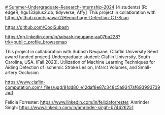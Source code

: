 [# Summer-Undergraduate-Research-Internship-2024](https://pawar1550.wixsite.com/claflin-courses/copy-of-biomedical-biomaterials-inter-1) (4 students) [R: edgeR, hgu133plus2.db, tidyverse, Affy] 
This project in collaboration with https://github.com/spawar2/Hemorhage-Detection-CT-Scan 

https://github.com/CoolSubash

https://np.linkedin.com/in/subash-neupane-aa07ba228?trk=public_profile_browsemap

This project in collaboration with Subash Neupane, (Claflin University Seed award funded project) Undergraduate student: Claflin University, South Carolina, USA. (Fall 2023). Utilization of Machine Learning Techniques for Aiding Detection of Ischemic Stroke Lesion, Infarct Volumes, and Small-artery Occlusion

https://www.claflin-computation.com/_files/ugd/81dd80_e12daf8e87c348c5a9347af693993739.pdf

Felicia Forrester: https://www.linkedin.com/in/feliciaforrester, Amrinder Singh: https://www.linkedin.com/in/amrinder-singh-b74426251
